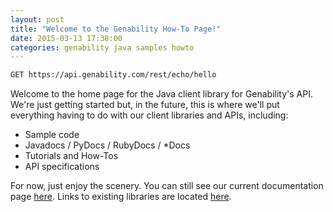```yaml
---
layout: post
title: "Welcome to the Genability How-To Page!"
date: 2015-03-13 17:38:00
categories: genability java samples howto
---
```

````html
GET https://api.genability.com/rest/echo/hello
````

Welcome to the home page for the Java client library for Genability's API. We're just getting started but, in the future, this is where we'll put everything having to do with our client libraries and APIs, including:

* Sample code
* Javadocs / PyDocs / RubyDocs / *Docs
* Tutorials and How-Tos
* API specifications

For now, just enjoy the scenery. You can still see our current documentation page [here](http://developer.genability.com/documentation/). Links to existing libraries are located [here](libraries.html).
